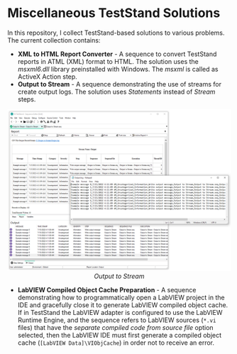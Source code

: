 # Miscellaneous TestStand Solutions
In this repository, I collect TestStand-based solutions to various problems. The current collection contains:
- **XML to HTML Report Converter** - A sequence to convert TestStand reports in ATML (XML) format to HTML. The solution uses the *msxml6.dll* library preinstalled with Windows. The *msxml* is called as ActiveX Action step.
- **Output to Stream** - A sequence demonstrating the use of streams for create output logs. The solution uses *Statements* instead of *Stream* steps.

<p align = "center">
<img src = "https://github.com/425J/TestStandMiscellaneous/blob/main/Output%20to%20Stream/img/Output%20to%20Stream%20Demo.png?raw=true"></br>
<i>Output to Stream</i>
</p>

- **LabVIEW Compiled Object Cache Preparation** - A sequence demonstrating how to programmatically open a LabVIEW project in the IDE and gracefully close it to generate LabVIEW compiled object cache. If in TestStand the LabVIEW adapter is configured to use the LabVIEW Runtime Engine, and the sequence refers to LabVIEW sources (`*.vi` files) that have the *separate compiled code from source file* option selected, then the LabVIEW IDE must first generate a compiled object cache (`[LabVIEW Data]\VIObjCache`) in order not to receive an error.
